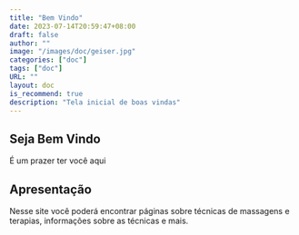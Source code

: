 ```yaml
---
title: "Bem Vindo"
date: 2023-07-14T20:59:47+08:00
draft: false
author: ""
image: "/images/doc/geiser.jpg"
categories: ["doc"]
tags: ["doc"]
URL: ""
layout: doc
is_recommend: true
description: "Tela inicial de boas vindas"
---
```


## Seja Bem Vindo

É um prazer ter você aqui

## Apresentação

Nesse site você poderá encontrar páginas sobre técnicas de massagens e terapias, informações sobre as técnicas e mais.